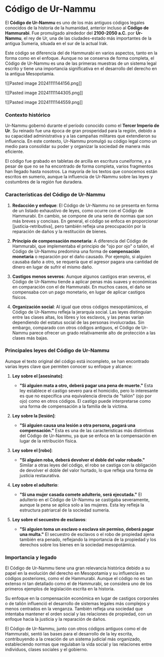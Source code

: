 # Código de Ur-Nammu

El **Código de Ur-Nammu** es uno de los más antiguos códigos legales conocidos de la historia de la humanidad, anterior incluso al **Código de Hammurabi**. Fue promulgado alrededor del **2100-2050 a.C.** por **Ur-Nammu**, el rey de Ur, una de las ciudades-estado más importantes de la antigua Sumeria, situada en el sur de la actual Irak.

Este código se diferencia del de Hammurabi en varios aspectos, tanto en la forma como en el enfoque. Aunque no se conserva de forma completa, el Código de Ur-Nammu es una de las primeras muestras de un sistema legal escrito y tiene una importancia significativa en el desarrollo del derecho en la antigua Mesopotamia.

![[Pasted image 20241111144156.png]]

![[Pasted image 20241111144305.png]]

![[Pasted image 20241111144559.png]]

### Contexto histórico
Ur-Nammu gobernó durante el período conocido como el **Tercer Imperio de Ur**. Su reinado fue una época de gran prosperidad para la región, debido a su capacidad administrativa y a las campañas militares que extendieron su influencia. En este contexto, Ur-Nammu promulgó su código legal como un medio para consolidar su poder y organizar la sociedad de manera más eficiente.

El código fue grabado en tabletas de arcilla en escritura cuneiforme, y a pesar de que no se ha encontrado de forma completa, varios fragmentos han llegado hasta nosotros. La mayoría de los textos que conocemos están escritos en sumerio, aunque la influencia de Ur-Nammu sobre las leyes y costumbres de la región fue duradera.

### Características del Código de Ur-Nammu

1. **Redacción y enfoque**:
   El Código de Ur-Nammu no se presenta en forma de un listado exhaustivo de leyes, como ocurre con el Código de Hammurabi. En cambio, se compone de una serie de normas que son más breves y concisas. En general, el código se enfoca en proporcionar [justicia-retributiva], pero también refleja una preocupación por la reparación de daños y la restitución de bienes.

2. **Principio de compensación monetaria**:
   A diferencia del Código de Hammurabi, que implementaba el principio de "ojo por ojo" o talión, el Código de Ur-Nammu predomina una forma de **compensación monetaria** o reparación por el daño causado. Por ejemplo, si alguien causaba daño a otro, se requería que el agresor pagara una cantidad de dinero en lugar de sufrir el mismo daño.

3. **Castigos menos severos**:
   Aunque algunos castigos eran severos, el Código de Ur-Nammu tiende a aplicar penas más suaves y económicas en comparación con el de Hammurabi. En muchos casos, el daño se compensaba con un pago monetario, en lugar de aplicar castigos físicos.

4. **Organización social**:
   Al igual que otros códigos mesopotámicos, el Código de Ur-Nammu refleja la jerarquía social. Las leyes distinguían entre las clases altas, los libres y los esclavos, y las penas varían dependiendo del estatus social de las personas involucradas. Sin embargo, comparado con otros códigos antiguos, el Código de Ur-Nammu parece ofrecer un grado relativamente alto de protección a las clases más bajas.

### Principales leyes del Código de Ur-Nammu

Aunque el texto original del código está incompleto, se han encontrado varias leyes clave que permiten conocer su enfoque y alcance:

1. **Ley sobre el [asesinato]**: 
   - **"Si alguien mata a otro, deberá pagar una pena de muerte."** Esta ley establece el castigo severo para el homicidio, pero lo interesante es que no especifica una equivalencia directa de "talión" (ojo por ojo) como en otros códigos. El castigo puede interpretarse como una forma de compensación a la familia de la víctima.

2. **Ley sobre la [lesión]**:
   - **"Si alguien causa una lesión a otra persona, pagará una compensación."** Esta es una de las características más distintivas del Código de Ur-Nammu, ya que se enfoca en la compensación en lugar de la retribución física.

3. **Ley sobre el [robo]**:
   - **"Si alguien roba, deberá devolver el doble del valor robado."** Similar a otras leyes del código, el robo se castiga con la obligación de devolver el doble del valor hurtado, lo que refleja una forma de justicia restaurativa.

4. **Ley sobre el adulterio**:
   - **"Si una mujer casada comete adulterio, será ejecutada."** El adulterio en el Código de Ur-Nammu se castigaba severamente, aunque la pena se aplica solo a las mujeres. Esta ley refleja la estructura patriarcal de la sociedad sumeria.

5. **Ley sobre el secuestro de esclavos**:
   - **"Si alguien toma un esclavo o esclava sin permiso, deberá pagar una multa."** El secuestro de esclavos o el robo de propiedad ajena también era penado, reflejando la importancia de la propiedad y los derechos sobre los bienes en la sociedad mesopotámica.

### Importancia y legado

El Código de Ur-Nammu tiene una gran relevancia histórica debido a su papel en la evolución del derecho en Mesopotamia y su influencia en códigos posteriores, como el de Hammurabi. Aunque el código no es tan extenso ni tan detallado como el de Hammurabi, se considera uno de los primeros ejemplos de legislación escrita en la historia.

Su enfoque en la compensación económica en lugar de castigos corporales o de talión influenció el desarrollo de sistemas legales más complejos y menos centrados en la venganza. También refleja una sociedad que intentaba mantener el orden social y las relaciones de propiedad, con un enfoque hacia la justicia y la reparación de daños.

El Código de Ur-Nammu, junto con otros códigos antiguos como el de Hammurabi, sentó las bases para el desarrollo de la ley escrita, contribuyendo a la creación de un sistema judicial más organizado, estableciendo normas que regulaban la vida social y las relaciones entre individuos, clases sociales y el gobierno.